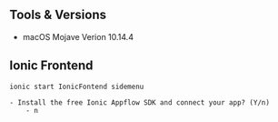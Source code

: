 ## Tools & Versions
- macOS Mojave Verion 10.14.4

## Ionic Frontend
```
ionic start IonicFontend sidemenu
```
    - Install the free Ionic Appflow SDK and connect your app? (Y/n) 
        - n

